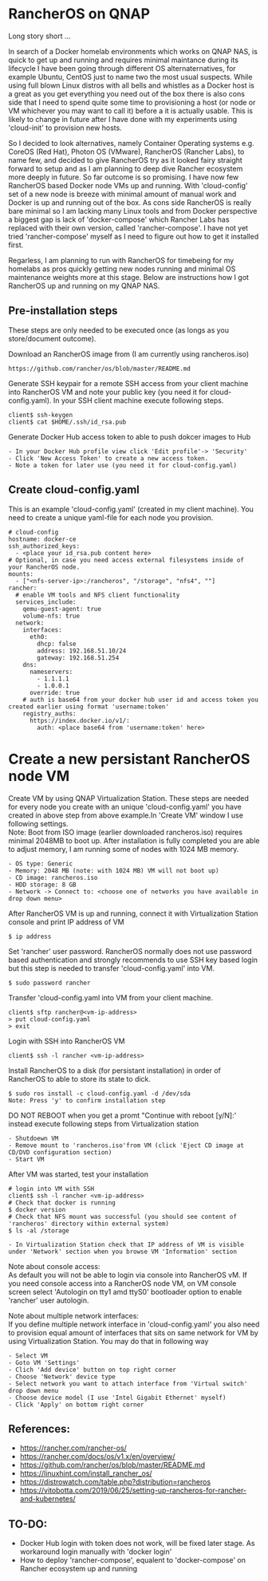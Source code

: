 # RancherOS on QNAP
Long story short ...

In search of a Docker homelab environments which works on QNAP NAS, is quick to get up and running and requires minimal maintance during its lifecycle I have been going through different OS alternaternatives, for example Ubuntu, CentOS just to name two the most usual suspects. While using full blown Linux distros with all bells and whistles as a Docker host is a great as you get everything you need out of the box there is also cons side that I need to spend quite some time to provisioning a host (or node or VM whichever you may want to call it) before a it is actually usable. This is likely to change in future after I have done with my experiments using 'cloud-init' to provision new hosts.

So I decided to look alternatives, namely Container Operating systems e.g. CoreOS (Red Hat), Photon OS (VMware), RancherOS (Rancher Labs), to name few, and decided to give RancherOS try as it looked fairy straight forward to setup and as I am planning to deep dive Rancher ecosystem more deeply in future. So far outcome is so promising. I have now few RancherOS based Docker node VMs up and running. With 'cloud-config' set of a new node is breeze with minimal amount of manual work and Docker is up and running out of the box. As cons side RancherOS is really bare minimal so I am lacking many Linux tools and from Docker perspective a biggest gap is lack of 'docker-compose' which Rancher Labs has replaced with their own version, called 'rancher-compose'. I have not yet tried 'rancher-compose' myself as I need to figure out how to get it installed first.

Regarless, I am planning to run with RancherOS for timebeing for my homelabs as pros quickly getting new nodes running and minimal OS maintenance weights more at this stage. Below are instructions how I got RancherOS up and running on my QNAP NAS.

## Pre-installation steps
These steps are only needed to be executed once (as longs as you store/document outcome).

Download an RancherOS image from (I am currently using rancheros.iso)

    https://github.com/rancher/os/blob/master/README.md

Generate SSH keypair for a remote SSH access from your client machine into RancherOS VM and note your public key (you need it for cloud-config.yaml). In your SSH client machine execute following steps.

    client$ ssh-keygen
    client$ cat $HOME/.ssh/id_rsa.pub

Generate Docker Hub access token to able to push dokcer images to Hub

    - In your Docker Hub profile view click 'Edit profile'-> 'Security'
    - Click 'New Access Token' to create a new access token.
    - Note a token for later use (you need it for cloud-config.yaml)

## Create cloud-config.yaml
This is an example 'cloud-config.yaml' (created in my client machine). You need to create a unique yaml-file for each node you provision. 

    # cloud-config
    hostname: docker-ce
    ssh_authorized_keys:
      - <place your id_rsa.pub content here>
    # Optional, in case you need access external filesystems inside of your RancherOS node.
    mounts:
      - ["<nfs-server-ip>:/rancheros", "/storage", "nfs4", ""]
    rancher:
      # enable VM tools and NFS client functionality
      services_include:
        qemu-guest-agent: true
        volume-nfs: true
      network:
        interfaces:
          eth0:
            dhcp: false
            address: 192.168.51.10/24
            gateway: 192.168.51.254
        dns:
          nameservers:
            - 1.1.1.1
            - 1.0.0.1
          override: true
        # auth is base64 from your docker hub user id and access token you created earlier using format 'username:token'
        registry_auths:
          https://index.docker.io/v1/:
            auth: <place base64 from 'username:token' here>

# Create a new persistant RancherOS node VM
Create VM by using QNAP Virtualization Station. These steps are needed for every node you create with an unique 'cloud-config.yaml' you have created in above step from above example.In 'Create VM' window I use following settings.   
Note: Boot from ISO image (earlier downloaded rancheros.iso) requires minimal 2048MB to boot up. After installation is fully completed you are able to adjust memory, I am running some of nodes with 1024 MB memory.

    - OS type: Generic
    - Memory: 2048 MB (note: with 1024 MB) VM will not boot up)
    - CD image: rancheros.iso
    - HDD storage: 8 GB
    - Network -> Connect to: <choose one of networks you have available in drop down menu>

After RancherOS VM is up and running, connect it with Virtualization Station console and print IP address of VM

    $ ip address

Set 'rancher' user password. RancherOS normally does not use password based authentication and strongly recommends to use SSH key based login but this step is needed to transfer 'cloud-config.yaml' into VM.

    $ sudo password rancher

Transfer 'cloud-config.yaml into VM from your client machine.

    client$ sftp rancher@<vm-ip-address>
    > put cloud-config.yaml
    > exit

Login with SSH into RancherOS VM

    client$ ssh -l rancher <vm-ip-address>

Install RancherOS to a disk (for persistant installation) in order of RancherOS to able to store its state to dick.

    $ sudo ros install -c cloud-config.yaml -d /dev/sda
    Note: Press 'y' to confirm installation step

DO NOT REBOOT when you get a promt "Continue with reboot [y/N]:' instead execute following steps from Virtualization station

    - Shutdoewn VM
    - Remove mount to 'rancheros.iso'from VM (click 'Eject CD image at CD/DVD configuration section)
    - Start VM

After VM was started, test your installation

    # login into VM with SSH
    client$ ssh -l rancher <vm-ip-address>
    # Check that docker is running
    $ docker version
    # Check that NFS mount was successful (you should see content of 'rancheros' directory within external system)
    $ ls -al /storage
    
    - In Virtualization Station check that IP address of VM is visible under 'Network' section when you browse VM 'Information' section

Note about console access:  
As default you will not be able to login via console into RancherOS vM. If you need console access into a RancherOS node VM, on VM console screen select 'Autologin on tty1 amd ttyS0' bootloader option to enable 'rancher' user autologin.

Note about multiple network interfaces:  
If you define multiple network interface in 'cloud-config.yaml' you also need to provision equal amount of interfaces that sits on same network for VM by using Virtualization Station. You may do that in following way

    - Select VM
    - Goto VM 'Settings'
    - Clich 'Add device' button on top right corner
    - Choose 'Network' device type
    - Select network you want to attach interface from 'Virtual switch' drop down menu
    - Choose device model (I use 'Intel Gigabit Ethernet' myself)
    - Click 'Apply' on bottom right corner

References:
---
- https://rancher.com/rancher-os/  
- https://rancher.com/docs/os/v1.x/en/overview/  
- https://github.com/rancher/os/blob/master/README.md  
- https://linuxhint.com/install_rancher_os/  
- https://distrowatch.com/table.php?distribution=rancheros  
- https://vitobotta.com/2019/06/25/setting-up-rancheros-for-rancher-and-kubernetes/  

TO-DO:
----
- Docker Hub login with token does not work, will be fixed later stage. As workaround login manually with 'docker login'
- How to deploy 'rancher-compose', equalent to 'docker-compose' on Rancher ecosystem up and running


